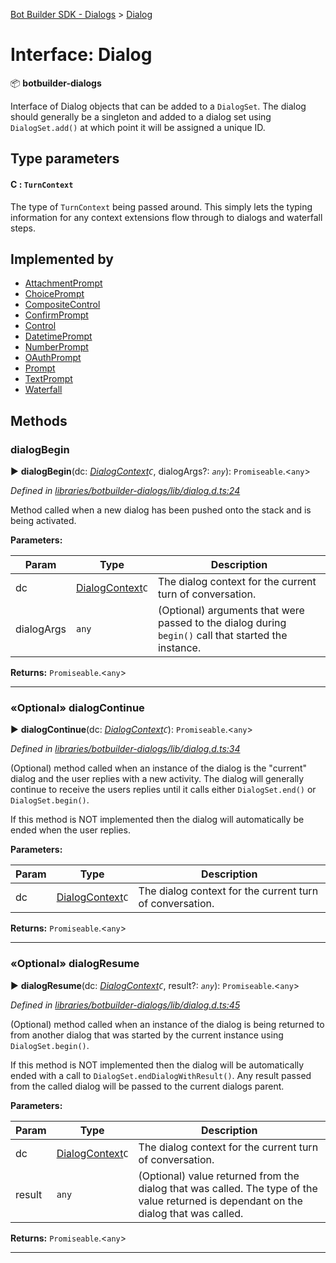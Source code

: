 [Bot Builder SDK - Dialogs](../README.md) > [Dialog](../interfaces/botbuilder_dialogs.dialog.md)



# Interface: Dialog


:package: **botbuilder-dialogs**

Interface of Dialog objects that can be added to a `DialogSet`. The dialog should generally be a singleton and added to a dialog set using `DialogSet.add()` at which point it will be assigned a unique ID.

## Type parameters
#### C :  `TurnContext`

The type of `TurnContext` being passed around. This simply lets the typing information for any context extensions flow through to dialogs and waterfall steps.

## Implemented by

* [AttachmentPrompt](../classes/botbuilder_dialogs.attachmentprompt.md)
* [ChoicePrompt](../classes/botbuilder_dialogs.choiceprompt.md)
* [CompositeControl](../classes/botbuilder_dialogs.compositecontrol.md)
* [ConfirmPrompt](../classes/botbuilder_dialogs.confirmprompt.md)
* [Control](../classes/botbuilder_dialogs.control.md)
* [DatetimePrompt](../classes/botbuilder_dialogs.datetimeprompt.md)
* [NumberPrompt](../classes/botbuilder_dialogs.numberprompt.md)
* [OAuthPrompt](../classes/botbuilder_dialogs.oauthprompt.md)
* [Prompt](../classes/botbuilder_dialogs.prompt.md)
* [TextPrompt](../classes/botbuilder_dialogs.textprompt.md)
* [Waterfall](../classes/botbuilder_dialogs.waterfall.md)


## Methods
<a id="dialogbegin"></a>

###  dialogBegin

► **dialogBegin**(dc: *[DialogContext](../classes/botbuilder_dialogs.dialogcontext.md)`C`*, dialogArgs?: *`any`*): `Promiseable`.<`any`>



*Defined in [libraries/botbuilder-dialogs/lib/dialog.d.ts:24](https://github.com/Microsoft/botbuilder-js/blob/ce7c4b3/libraries/botbuilder-dialogs/lib/dialog.d.ts#L24)*



Method called when a new dialog has been pushed onto the stack and is being activated.


**Parameters:**

| Param | Type | Description |
| ------ | ------ | ------ |
| dc | [DialogContext](../classes/botbuilder_dialogs.dialogcontext.md)`C`   |  The dialog context for the current turn of conversation. |
| dialogArgs | `any`   |  (Optional) arguments that were passed to the dialog during `begin()` call that started the instance. |





**Returns:** `Promiseable`.<`any`>





___

<a id="dialogcontinue"></a>

### «Optional» dialogContinue

► **dialogContinue**(dc: *[DialogContext](../classes/botbuilder_dialogs.dialogcontext.md)`C`*): `Promiseable`.<`any`>



*Defined in [libraries/botbuilder-dialogs/lib/dialog.d.ts:34](https://github.com/Microsoft/botbuilder-js/blob/ce7c4b3/libraries/botbuilder-dialogs/lib/dialog.d.ts#L34)*



(Optional) method called when an instance of the dialog is the "current" dialog and the user replies with a new activity. The dialog will generally continue to receive the users replies until it calls either `DialogSet.end()` or `DialogSet.begin()`.

If this method is NOT implemented then the dialog will automatically be ended when the user replies.


**Parameters:**

| Param | Type | Description |
| ------ | ------ | ------ |
| dc | [DialogContext](../classes/botbuilder_dialogs.dialogcontext.md)`C`   |  The dialog context for the current turn of conversation. |





**Returns:** `Promiseable`.<`any`>





___

<a id="dialogresume"></a>

### «Optional» dialogResume

► **dialogResume**(dc: *[DialogContext](../classes/botbuilder_dialogs.dialogcontext.md)`C`*, result?: *`any`*): `Promiseable`.<`any`>



*Defined in [libraries/botbuilder-dialogs/lib/dialog.d.ts:45](https://github.com/Microsoft/botbuilder-js/blob/ce7c4b3/libraries/botbuilder-dialogs/lib/dialog.d.ts#L45)*



(Optional) method called when an instance of the dialog is being returned to from another dialog that was started by the current instance using `DialogSet.begin()`.

If this method is NOT implemented then the dialog will be automatically ended with a call to `DialogSet.endDialogWithResult()`. Any result passed from the called dialog will be passed to the current dialogs parent.


**Parameters:**

| Param | Type | Description |
| ------ | ------ | ------ |
| dc | [DialogContext](../classes/botbuilder_dialogs.dialogcontext.md)`C`   |  The dialog context for the current turn of conversation. |
| result | `any`   |  (Optional) value returned from the dialog that was called. The type of the value returned is dependant on the dialog that was called. |





**Returns:** `Promiseable`.<`any`>





___


